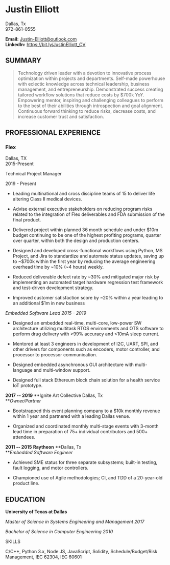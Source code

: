 
# Justin Elliott

Dallas, Tx<br/>
972-861-0555

**Email:** <Justin-Elliott@outlook.com><br/>
**LinkedIn:** <https://bit.ly/JustinElliott_CV>

## SUMMARY

> Technology driven leader with a devotion to innovative process optimization within projects and departments. Self-made powerhouse with eclectic knowledge across technical leadership, business management, and entrepreneurship. Demonstrated success creating tailored workflow solutions that reduce costs by \$700k YoY. Empowering mentor, inspiring and challenging colleagues to perform to the best of their abilities through introspection and goal alignment. Continuous forward thinking to reduce risks, decrease costs, and increase customer trust and satisfaction.

## PROFESSIONAL EXPERIENCE
### Flex
Dallas, TX<br/>
2015-Present

Technical Project Manager

2019 - Present

- Leading multinational and cross discipline teams of 15 to deliver life altering Class II medical devices.

- Advise external executive stakeholders on reducing program risks related to the integration of Flex deliverables and FDA submission of the final product.

- Delivered project within planned 36 month schedule and under \$10m budget continuing to be one of the highest profiting programs, quarter over quarter, within both the design and production centers.

- Designed and developed cross-functional workflows using Python, MS Project, and Jira to standardize and automate status updates, saving up to \~\$700k within the first year by reducing the average engineering overhead time by \~10% (\~4 hours) weekly.

- Reduced deliverable defect rate by \~30% and mitigated major risk by implementing an automated target hardware regression test framework and test-driven development strategy.

- Improved customer satisfaction score by \~20% within a year leading to an additional \$1m in new business

*Embedded Software Lead 2015 - 2019*

-   Designed an embedded real-time, multi-core, low-power SW architecture utilizing multitask RTOS environments and OTS software to perform drug delivery with \>99% accuracy and \<10mA sleep current.

-   Mentored at least 3 engineers in development of I2C, UART, SPI, and other drivers for components such as encoders, motor controller, and processor to processor communication.

-   Designed embedded asynchronous GUI architecture with multi-language and multi-window support.

-   Designed full stack Ethereum block chain solution for a health service IoT prototype.

**2017 -- 2019** **Ignite Art Collective Dallas, Tx\
***Owner/Partner*

-   Bootstrapped this event planning company to a \$10k monthly revenue within 1 year and partnered with a leading Dallas venue.

-   Organized and coordinated monthly multi-stage events with 3-month lead time in preparation of 75+ individual contributors and 500+ attendees.

**2011 -- 2015** **Raytheon** **Dallas, Tx\
***Embedded Software Engineer*

-   Achieved SME status for three separate subsystems; built-in testing, fault logging, and motor controllers.

-   Championed use of Agile methodologies; CI, and TDD of a 20-year-old product line.

## EDUCATION

**University of Texas at Dallas**

*Master of Science in Systems Engineering and Management 2017*

*Bachelor of Science in Computer Engineering 2010*

SKILLS

C/C++, Python 3.x, Node JS, JavaScript, Solidity, Schedule/Budget/Risk Management, IEC 62304, IEC 60601
